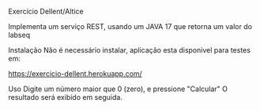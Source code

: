 Exercício Dellent/Altice

Implementa um serviço REST, usando um JAVA 17 que  retorna um valor do labseq

Instalação
Não é necessário instalar, aplicação esta disponivel para testes em:

https://exercicio-dellent.herokuapp.com/

Uso
Digite um número maior que 0 (zero), e pressione "Calcular" 
O resultado será exibido em seguida.

